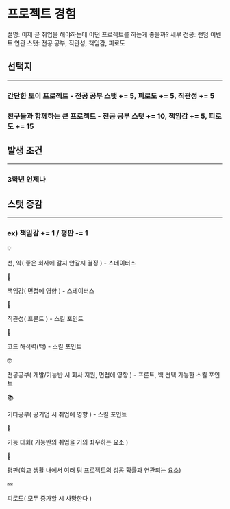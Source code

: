 # 프로젝트 경험

설명: 이제 곧 취업을 해야하는데 어떤 프로젝트를 하는게 좋을까?
세부 전공: 랜덤 이벤트
연관 스탯: 전공 공부, 직관성, 책임감, 피로도

## 선택지

---

### 간단한 토이 프로젝트 - 전공 공부 스탯 += 5, 피로도 += 5, 직관성 += 5

### 친구들과 함께하는 큰 프로젝트 - 전공 공부 스탯 += 10, 책임감 += 5, 피로도 += 15

## 발생 조건

---

### 3학년 언제나

## 스탯 증감

---

### ex) 책임감 += 1 / 평판 -= 1

<aside>
💡

선, 악( 좋은 회사에 갈지 안갈지 결정 ) - 스테이터스

</aside>

<aside>
📖

책임감( 면접에 영향 ) - 스테이터스

</aside>

<aside>
👀

직관성( 프론트 ) - 스킬 포인트

</aside>

<aside>
👀

코드 해석력(백) - 스킬 포인트

</aside>

<aside>
🤓

전공공부( 개발/기능반 시 회사 지원, 면접에 영향 ) - 프론트, 백 선택 가능한 스킬 포인트

</aside>

<aside>
📚

기타공부( 공기업 시 취업에 영향 ) - 스킬 포인트

</aside>

<aside>
👀

기능 대회( 기능반의 취업을 거의 좌우하는 요소 )

</aside>

<aside>
👀

평판(학교 생활 내에서 여러 팀 프로젝트의 성공 확률과 연관되는 요소)

</aside>

<aside>
💤

피로도( 모두 증가할 시 사망한다 )

</aside>